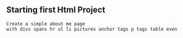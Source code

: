 ## Starting first Html Project 

~~~
Create a simple about me page 
with divs spans hr ul li pictures anchor tags p tags table even 
~~~